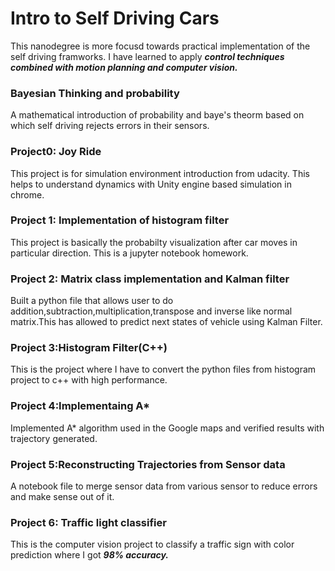 # Intro to Self Driving Cars

This nanodegree is more focusd towards practical implementation of the self driving framworks. I have learned to apply
**_control techniques combined with motion planning and computer vision._**


### Bayesian Thinking and probability
A mathematical introduction of probability and baye's theorm based on which self driving rejects errors in their sensors.

### Project0: Joy Ride
This project is for simulation environment introduction from udacity. This helps to understand dynamics with Unity engine based simulation in chrome.

### Project 1: Implementation of histogram filter
This project is basically the probabilty visualization after car moves in particular direction. This is a jupyter notebook homework.

### Project 2: Matrix class implementation and Kalman filter
Built a python file that allows user to do addition,subtraction,multiplication,transpose and inverse like normal matrix.This has allowed to predict next states of vehicle using Kalman Filter.

### Project 3:Histogram Filter(C++)
This is the project where I have to convert the python files from histogram project to c++ with high performance.

### Project 4:Implementaing A*
Implemented A* algorithm used in the Google maps and verified results with trajectory generated.

### Project 5:Reconstructing Trajectories from Sensor data
A notebook file to merge sensor data from various sensor to reduce errors and make sense out of it.

### Project 6: Traffic light classifier
This is the computer vision project to classify a traffic sign with color prediction where I got **_98% accuracy._**

